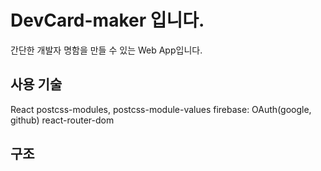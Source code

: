 # DevCard-maker 입니다.

간단한 개발자 명함을 만들 수 있는 Web App입니다.

## 사용 기술

React
postcss-modules, postcss-module-values
firebase: OAuth(google, github)
react-router-dom

## 구조
